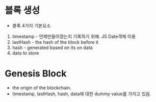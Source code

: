 # 블록 생성

- 블록
  4가지 기본요소

1. timestamp - 언제만들어졌는지 기록하기 위해. JS Date객체 이용
2. lastHash - the hash of the block before it
3. hash - generated based on its on data
4. data to store

# Genesis Block

- the origin of the blockchain.
- timestamp, lastHash, hash, data에 대한 dummy value를 가지고 있음.
